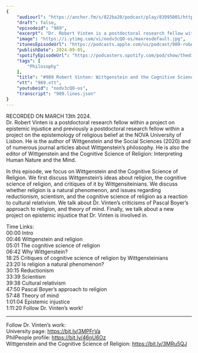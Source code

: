 ```yaml
---
{
	"audiourl": "https://anchor.fm/s/822ba20/podcast/play/83995001/https%3A%2F%2Fd3ctxlq1ktw2nl.cloudfront.net%2Fstaging%2F2024-2-13%2F90f143c6-ec1b-29b1-bd3e-f90ab7d33b66.m4a",
	"draft": false,
	"episodeid": "989",
	"excerpt": "Dr. Robert Vinten is a postdoctoral research fellow within a project on epistemic injustice and previously a postdoctoral research fellow within a project on the epistemology of religious belief at the NOVA University of Lisbon. He is the author of Wittgenstein and the Social Sciences (2020) and of numerous journal articles about Wittgenstein’s philosophy. He is also the editor of Wittgenstein and the Cognitive Science of Religion: Interpreting Human Nature and the Mind.",
	"image": "https://i.ytimg.com/vi/nodv3cQO-os/maxresdefault.jpg",
	"itunesEpisodeUrl": "https://podcasts.apple.com/us/podcast/989-robert-vinten-wittgenstein-and-the-cognitive/id1451347236?i=1000668512791&uo=4",
	"publishDate": 2024-09-05,
	"spotifyEpisodeUrl": "https://podcasters.spotify.com/pod/show/thedissenter/episodes/989-Robert-Vinten-Wittgenstein-and-the-Cognitive-Science-of-Religion-e2h1qtp",
	"tags": [
		"Philosophy"
	],
	"title": "#989 Robert Vinten: Wittgenstein and the Cognitive Science of Religion",
	"vtt": "989.vtt",
	"youtubeid": "nodv3cQO-os",
	"transcript": "989.lines.json"
}
---
```

RECORDED ON MARCH 13th 2024.  
Dr. Robert Vinten is a postdoctoral research fellow within a project on epistemic injustice and previously a postdoctoral research fellow within a project on the epistemology of religious belief at the NOVA University of Lisbon. He is the author of Wittgenstein and the Social Sciences (2020) and of numerous journal articles about Wittgenstein’s philosophy. He is also the editor of Wittgenstein and the Cognitive Science of Religion: Interpreting Human Nature and the Mind.

In this episode, we focus on Wittgenstein and the Cognitive Science of Religion. We first discuss Wittgenstein’s ideas about religion, the cognitive science of religion, and critiques of it by Wittgensiteinians. We discuss whether religion is a natural phenomenon, and issues regarding reductionism, scientism, and the cognitive science of religion as a reaction to cultural relativism. We talk about Dr. Vinten’s criticisms of Pascal Boyer’s approach to religion, and theory of mind. Finally, we talk about a new project on epistemic injustice that Dr. Vinten is involved in.

Time Links:  
<time>00:00</time> Intro  
<time>00:46</time> Wittgenstein and religion  
<time>05:01</time> The cognitive science of religion  
<time>06:42</time> Why Wittgenstein?  
<time>18:25</time> Critiques of cognitive science of religion by Wittgensteinians  
<time>23:20</time> Is religion a natural phenomenon?  
<time>30:15</time> Reductionism  
<time>33:39</time> Scientism  
<time>39:38</time> Cultural relativism  
<time>47:50</time> Pascal Boyer’s approach to religion  
<time>57:48</time> Theory of mind  
<time>1:01:04</time> Epistemic injustice  
<time>1:11:20</time> Follow Dr. Vinten’s work!

---

Follow Dr. Vinten’s work:  
University page: https://bit.ly/3MPFrVa  
PhilPeople profile: https://bit.ly/46nU6Oz  
Wittgenstein and the Cognitive Science of Religion: https://bit.ly/3MRu5QJ
